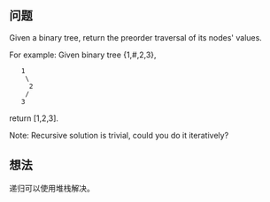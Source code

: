 ## 问题

Given a binary tree, return the preorder traversal of its nodes' values.

For example:
Given binary tree {1,#,2,3},
```
   1
    \
     2
    /
   3
```
return [1,2,3].

Note: Recursive solution is trivial, could you do it iteratively?

## 想法

递归可以使用堆栈解决。
